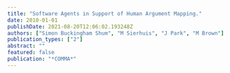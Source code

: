 ```yaml
---
title: "Software Agents in Support of Human Argument Mapping."
date: 2010-01-01
publishDate: 2021-08-20T12:06:02.193248Z
authors: ["Simon Buckingham Shum", "M Sierhuis", "J Park", "M Brown"]
publication_types: ["2"]
abstract: ""
featured: false
publication: "*COMMA*"
---
```



